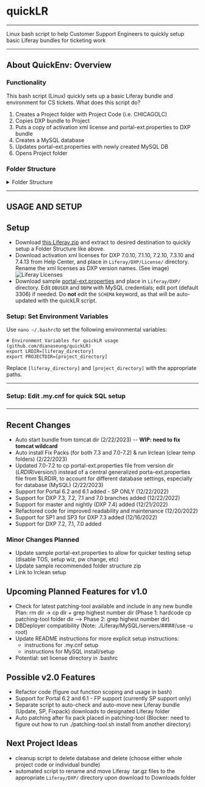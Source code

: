 # quickLR

---

Linux bash script to help Customer Support Engineers to quickly setup basic Liferay bundles for ticketing work

---

## About QuickEnv: Overview

### Functionality

This bash script (Linux) quickly sets up a basic Liferay bundle and environment for CS tickets.
What does this script do?
1. Creates a Project folder with Project Code (i.e. CHICAGOLC)
2. Copies DXP bundle to Project
3. Puts a copy of activation xml license and portal-ext.properties to DXP bundle
4. Creates a MySQL database
5. Updates portal-ext.properties with newly created MySQL DB
6. Opens Project folder

### Folder Structure

<details>
<summary>Folder Structure</summary>
<br>

    LIFERAY
    ├── DXP                                     # Parent folder for all clean DXP Bundle
    │   ├── 7.4                                 # Liferay Version
    │   │   ├── liferay-dxp-tomcat-7.4.13.u5    # (What is extracted from 'Bundled with Tomcat' .tar.gz downloads from HC with 'Extract Here' option)
    │   │   │   ├── liferay-dxp-7.4.13.u5       # 
    │   │   │   │   ├── data                    # 
    │   │   │   │   ├── deploy                  # 
    │   │   │   │   ├── osgi                    # 
    │   │   │   │   ├── portal-ext.properties   # 
    │   │   │   │   ├── ...                     # 
    │   │   ├── liferay-dxp-tomcat-7.4.13.u35   # 
    │   │   │   ├── liferay-dxp-7.4.13.u35      # 
    │   ├── 7.3                                 # 
    │   ├── 7.2                                 # 
    │   ├── 7.1                                 # 
    │   ├── 7.0                                 # 
    │   ├── License                             # Where licenses are stored
    ├── PROJECT                                 # Parent folder for all Projects
    │   ├── CHICAGOLCS                          # Project Code 
    │   │   ├── liferay-dxp-7.4.13.u5           # 
    │   │   │   ├── data                        # 
    │   │   │   ├── deploy                      # 
    │   │   │   ├── osgi                        # 
    │   │   │   ├── portal-ext.properties       # 
    │   │   │   ├── ...                         # 
    │   │   ├── liferay-dxp-7.4.13.u30          # 
    │   │   │   ├── data                        # 
    │   │   │   ├── deploy                      # 
    │   │   │   ├── osgi                        # 
    │   │   │   ├── portal-ext.properties       # 
    │   │   │   ├── ...                         # 
    │   ├── LRWWW                               # Project Code
    │   ├── ...                                 # 
    └── ...
</details>

---

## USAGE AND SETUP

## Setup
- Download [this Liferay.zip](/sample/Liferay.zip) and extract to desired destination to quickly setup a Folder Structure like above.
- Download activation xml licenses for DXP 7.0.10, 7.1.10, 7.2.10, 7.3.10 and 7.4.13 from Help Center, and place in `Liferay/DXP/License/` directory. Rename the xml licenses as DXP version names. (See image)
![Liferay Licenses](https://drive.google.com/file/d/1CP3Z-xHrRz0upGbhp9f3-TCSAyvnX1FY/view?usp=sharing)
- Download sample [portal-ext.properties](/sample/portal-ext.properties) and place in `Liferay/DXP/` directory. Edit `DBUSER` and `DBPW` with MySQL credentials; edit port (default 3306) if needed. Do **not** edit the `SCHEMA` keyword, as that will be auto-updated with the quickLR script.

### Setup: Set Environment Variables

Use `nano ~/.bashrc`to set the following environmental variables:
```
# Environment Variables for quickLR usage (github.com/dianaseung/quickLR)
export LRDIR=[liferay_directory]
export PROJECTDIR=[project_directory]
```
Replace `[liferay_directory]` and `[project_directory]` with the appropriate paths.

---

### Setup: Edit .my.cnf for quick SQL setup


###

---

## Recent Changes
- Auto start bundle from tomcat dir (2/22/2023) -- **WIP: need to fix tomcat wildcard**
- Auto install Fix Packs (for both 7.3 and 7.0-7.2) & run lrclean (clear temp folders) (2/22/2023) 
- Updated 7.0-7.2 to cp portal-ext.properties file from version dir ($LRDIR/$version/) instead of a central generalized porta-ext.properties file from $LRDIR, to account for different database settings, especially for database (MySQL) (2/22/2023) 
- Support for Portal 6.2 and 6.1 added - SP ONLY (12/22/2022)
- Support for DXP 7.3, 7.2, 7.1 and 7.0 branches added (12/22/2022)
- Support for master and nightly (DXP 7.4) added (12/21/2022)
- Refactored code for improved readability and maintenance (12/20/2022)
- Support for SP1 and SP3 for DXP 7.3 added (12/16/2022)
- Support for DXP 7.2, 7.1, 7.0 added

### Minor Changes Planned
- Update sample portal-ext.properties to allow for quicker testing setup (disable TOS, setup wiz, pw change, etc)
- Update sample recommended folder structure zip
- Link to lrclean setup

## Upcoming Planned Features for v1.0
- Check for latest patching-tool available and include in any new bundle
    Plan: rm dir -> cp dir + grep highest number dir
    (Phase 1: hardcode cp patching-tool folder dir --> Phase 2: grep highest number dir)
- DBDeployer compatibility (Note: ./Liferay/MySQL/servers/####/use -u root)
- Update README instructions for more explicit setup instructions:
    - instructions for .my.cnf setup
    - instructions for MySQL install/setup
- Potential: set license directory in .bashrc

## Possible v2.0 Features
- Refactor code (figure out function scoping and usage in bash)
- Support for Portal 6.2 and 6.1 - FP support (currently SP support only)
- Separate script to auto-check and auto-move new Liferay bundle (Update, SP, Fixpack) downloads to designated Liferay folder
- Auto patching after fix pack placed in patching-tool (Blocker: need to figure out how to run ./patching-tool.sh install from another directory)


## Next Project Ideas

- cleanup script to delete database and delete (choose either whole project code or individual bundle)
- automated script to rename and move Liferay .tar.gz files to the appropriate `Liferay/DXP/` directory upon download to Downloads folder